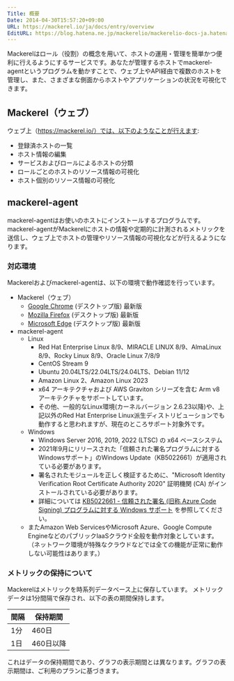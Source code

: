 ```yaml
---
Title: 概要
Date: 2014-04-30T15:57:20+09:00
URL: https://mackerel.io/ja/docs/entry/overview
EditURL: https://blog.hatena.ne.jp/mackerelio/mackerelio-docs-ja.hatenablog.mackerel.io/atom/entry/12921228815722985455
---
```


Mackerelはロール（役割）の概念を用いて、ホストの運用・管理を簡単かつ便利に行えるようにするサービスです。あなたが管理するホストでmackerel-agentというプログラムを動かすことで、ウェブ上やAPI経由で複数のホストを管理し、また、さまざまな側面からホストやアプリケーションの状況を可視化できます。

<!-- [Features](https://mackerel.io/ja/features)もあわせてご覧ください。-->

## Mackerel（ウェブ）

ウェブ上（https://mackerel.io/）では、以下のようなことが行えます:

- 登録済ホストの一覧
- ホスト情報の編集
- サービスおよびロールによるホストの分類
- ロールごとのホストのリソース情報の可視化
- ホスト個別のリソース情報の可視化

## mackerel-agent

mackerel-agentはお使いのホストにインストールするプログラムです。mackerel-agentがMackerelにホストの情報や定期的に計測されるメトリックを送信し、ウェブ上でホストの管理やリソース情報の可視化などが行えるようになります。


<h3 id="support-environments">対応環境</h3>

Mackerelおよびmackerel-agentは、以下の環境で動作確認を行っています。

- Mackerel（ウェブ）
  - [Google Chrome](https://www.google.com/chrome/) (デスクトップ版) 最新版
  - [Mozilla Firefox](https://www.mozilla.org/firefox/) (デスクトップ版) 最新版
  - [Microsoft Edge](https://www.microsoft.com/edge) (デスクトップ版) 最新版
- mackerel-agent
    - Linux
        - Red Hat Enterprise Linux 8/9、MIRACLE LINUX 8/9、AlmaLinux 8/9、Rocky Linux 8/9、Oracle Linux 7/8/9
        - CentOS Stream 9
        - Ubuntu 20.04LTS/22.04LTS/24.04LTS、Debian 11/12
        - Amazon Linux 2、Amazon Linux 2023
        - x64 アーキテクチャおよび AWS Graviton シリーズを含む Arm v8 アーキテクチャをサポートしています。
        - その他、一般的なLinux環境(カーネルバージョン 2.6.23以降)や、上記以外のRed Hat Enterprise Linux派生ディストリビューションでも動作すると思われますが、現在のところサポート対象外です。
    - Windows
        - Windows Server 2016, 2019, 2022 (LTSC) の x64 ベースシステム
        - 2021年9月にリリースされた「信頼された署名プログラムに対するWindowsサポート」のWindows Update（KB5022661）が適用されている必要があります。
        - 署名されたモジュールを正しく検証するために、"Microsoft Identity Verification Root Certificate Authority 2020" 証明機関 (CA) がインストールされている必要があります。
        - 詳細については [KB5022661 - 信頼された署名 (旧称 Azure Code Signing) プログラムに対する Windows サポート](https://support.microsoft.com/ja-jp/topic/kb5022661-%E4%BF%A1%E9%A0%BC%E3%81%95%E3%82%8C%E3%81%9F%E7%BD%B2%E5%90%8D-%E6%97%A7%E7%A7%B0-azure-code-signing-%E3%83%97%E3%83%AD%E3%82%B0%E3%83%A9%E3%83%A0%E3%81%AB%E5%AF%BE%E3%81%99%E3%82%8B-windows-%E3%82%B5%E3%83%9D%E3%83%BC%E3%83%88-4b505a31-fa1e-4ea6-85dd-6630229e8ef4) を参照してください。
    - またAmazon Web ServicesやMicrosoft Azure、Google Compute EngineなどのパブリックIaaSクラウド全般を動作対象としています。（ネットワーク環境が特殊なクラウドなどでは全ての機能が正常に動作しない可能性はあります。）

<h3 id="tsdb-spec">メトリックの保持について</h3>

Mackerelはメトリックを時系列データベース上に保存しています。
メトリックデータは1分間隔で保存され、以下の表の期間保持します。

| 間隔  | 保持期間  |
|-------|-----------|
| 1分   | 460日     |
| 1日   | 460日以降 |

これはデータの保持期間であり、グラフの表示期間とは異なります。グラフの表示期間は、ご利用のプランに基づきます。
